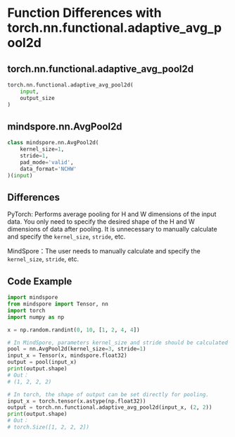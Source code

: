 ﻿# Function Differences with torch.nn.functional.adaptive_avg_pool2d

## torch.nn.functional.adaptive_avg_pool2d

```python
torch.nn.functional.adaptive_avg_pool2d(
    input,
    output_size
)
```

## mindspore.nn.AvgPool2d

```python
class mindspore.nn.AvgPool2d(
    kernel_size=1,
    stride=1,
    pad_mode='valid',
    data_format='NCHW'
)(input)
```

## Differences

PyTorch: Performs average pooling for H and W dimensions of the input data. You only need to specify the desired shape of the H and W dimensions of data after pooling. It is unnecessary to manually calculate and specify the `kernel_size`, `stride`, etc.

MindSpore：The user needs to manually calculate and specify the `kernel_size`, `stride`, etc.

## Code Example

```python
import mindspore
from mindspore import Tensor, nn
import torch
import numpy as np

x = np.random.randint(0, 10, [1, 2, 4, 4])

# In MindSpore, parameters kernel_size and stride should be calculated in advance and set for pooling.
pool = nn.AvgPool2d(kernel_size=3, stride=1)
input_x = Tensor(x, mindspore.float32)
output = pool(input_x)
print(output.shape)
# Out：
# (1, 2, 2, 2)

# In torch, the shape of output can be set directly for pooling.
input_x = torch.tensor(x.astype(np.float32))
output = torch.nn.functional.adaptive_avg_pool2d(input_x, (2, 2))
print(output.shape)
# Out：
# torch.Size([1, 2, 2, 2])
```